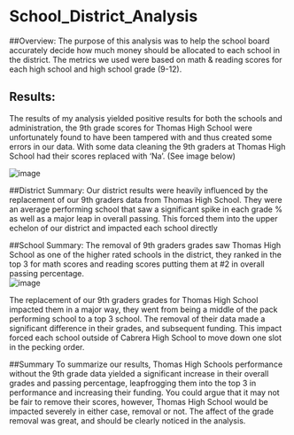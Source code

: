 # School_District_Analysis
##Overview:
The purpose of this analysis was to help the school board accurately decide how much money should be allocated to each school in the district. The metrics we used were based on math & reading scores for each high school and high school grade (9-12).  

## Results:
The results of my analysis yielded positive results for both the schools and administration, the 9th grade scores for Thomas High School were unfortunately found to have been tampered with and thus created some errors in our data.  With some data cleaning the 9th graders at Thomas High School had their scores replaced with ‘Na’.  (See image below)
 
![image](https://user-images.githubusercontent.com/101610050/163744586-a340cf4b-ea60-4d67-8377-3ef7a50d6732.png)

##District Summary: Our district results were heavily influenced by the replacement of our 9th graders data from Thomas High School. They were an average performing school that saw a significant spike in each grade % as well as a major leap in overall passing. This forced them into the upper echelon of our district and impacted each school directly

##School Summary: The removal of 9th graders grades saw Thomas High School as one of the higher rated schools in the district, they ranked in the top 3 for math scores and reading scores putting them at #2 in overall passing percentage.  
 ![image](https://user-images.githubusercontent.com/101610050/163744574-d842597e-c123-41f7-a231-2b4f8e1db29a.png)


The replacement of our 9th graders grades for Thomas High School impacted them in a major way, they went from being a middle of the pack performing school to a top 3 school. The removal of their data made a significant difference in their grades, and subsequent funding. This impact forced each school outside of Cabrera High School to move down one slot in the pecking order.

##Summary
To summarize our results, Thomas High Schools performance without the 9th grade data yielded a significant increase in their overall grades and passing percentage, leapfrogging them into the top 3 in performance and increasing their funding.  You could argue that it may not be fair to remove their scores, however, Thomas High School would be impacted severely in either case, removal or not.  The affect of the grade removal was great, and should be clearly noticed in the analysis.
